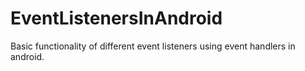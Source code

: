 # EventListenersInAndroid

Basic functionality of different event listeners using event handlers in android.